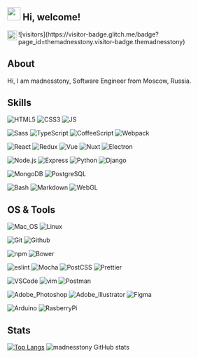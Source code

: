 <h2><img src="https://emojis.slackmojis.com/emojis/images/1588315024/8823/hyperkitty.gif?1588315024" width="30" /> Hi, welcome! </h2>

<a href="https://open.spotify.com/user/4uhibj284xvksti7q1x8zmhak?si=rEKNqogvSHuT5bo0Zf6Ing">
  <img align="left" alt="Spotify" width="22px" src="https://raw.githubusercontent.com/peterthehan/peterthehan/master/assets/spotify.svg" />
</a>
![visitors](https://visitor-badge.glitch.me/badge?page_id=themadnesstony.visitor-badge.themadnesstony)

## About
Hi, I am madnesstony, Software Engineer from Moscow, Russia.


## Skills

![HTML5](https://img.shields.io/badge/-HTML-E35026?logo=html5&style=for-the-badge&logoColor=white)
![CSS3](https://img.shields.io/badge/-Css-1572B6?logo=css3&style=for-the-badge&logoColor=white)
![JS](https://img.shields.io/badge/-JavaScript-F7DF1E?logo=javascript&style=for-the-badge&logoColor=black)

![Sass](https://img.shields.io/badge/-Sass-CC6699?logo=sass&style=for-the-badge&logoColor=white)
![TypeScript](https://img.shields.io/badge/-TypeScript-3178C6?logo=typescript&style=for-the-badge&logoColor=white)
![CoffeeScript](https://img.shields.io/badge/-CoffeeScript-2F2625?logo=coffeescript&style=for-the-badge&logoColor=white)
![Webpack](https://img.shields.io/badge/-Webpack-8DD6F9?logo=webpack&style=for-the-badge&logoColor=black)

![React](https://img.shields.io/badge/-React-61DAFB?logo=react&style=for-the-badge&logoColor=black)
![Redux](https://img.shields.io/badge/-Redux-764ABC?logo=redux&style=for-the-badge&logoColor=white)
![Vue](https://img.shields.io/badge/-Vue-4FC08D?logo=vue.js&style=for-the-badge&logoColor=white)
![Nuxt](https://img.shields.io/badge/-Nuxt-00C58E?logo=nuxt.js&style=for-the-badge&logoColor=white)
![Electron](https://img.shields.io/badge/-Electron-47848F?logo=electron&style=for-the-badge&logoColor=white)

![Node.js](https://img.shields.io/badge/-Node-339933?logo=node.js&style=for-the-badge&logoColor=white)
![Express](https://img.shields.io/badge/-Express-000000?logo=express&style=for-the-badge&logoColor=white)
![Python](https://img.shields.io/badge/-Python-3776AB?logo=python&style=for-the-badge&logoColor=white)
![Django](https://img.shields.io/badge/-Django-092E20?logo=django&style=for-the-badge&logoColor=white)

![MongoDB](https://img.shields.io/badge/-MongoDB-47A248?logo=mongodb&style=for-the-badge&logoColor=white)
![PostgreSQL](https://img.shields.io/badge/-PostgreSQL-336791?logo=postgresql&style=for-the-badge&logoColor=white)

![Bash](https://img.shields.io/badge/-Bash-4EAA25?logo=gnu%20bash&style=for-the-badge&logoColor=white)
![Markdown](https://img.shields.io/badge/-Markdown-000000?logo=markdown&style=for-the-badge&logoColor=white)
![WebGL](https://img.shields.io/badge/-WebGL-990000?logo=webgl&style=for-the-badge&logoColor=white)

## OS & Tools

![Mac_OS](https://img.shields.io/badge/-Mac_OS-999999?logo=Apple&style=for-the-badge&logoColor=white)
![Linux](https://img.shields.io/badge/-Linux-FCC624?logo=Linux&style=for-the-badge&logoColor=black)

![Git](https://img.shields.io/badge/-Git-F05032?logo=Git&style=for-the-badge&logoColor=white)
![Github](https://img.shields.io/badge/-Github-181717?logo=Github&style=for-the-badge&logoColor=white)

![npm](https://img.shields.io/badge/-npm-CB3837?logo=npm&style=for-the-badge&logoColor=white)
![Bower](https://img.shields.io/badge/-bower-EF5734?logo=bower&style=for-the-badge&logoColor=white)

![eslint](https://img.shields.io/badge/-eslint-4B32C3?logo=eslint&style=for-the-badge&logoColor=white)
![Mocha](https://img.shields.io/badge/-Mocha-8D6748?logo=mocha&style=for-the-badge&logoColor=white)
![PostCSS](https://img.shields.io/badge/-PostCSS-DD3A0A?logo=postcss&style=for-the-badge&logoColor=white)
![Prettier](https://img.shields.io/badge/-Prettier-F7B93E?logo=prettier&style=for-the-badge&logoColor=black)

![VSCode](https://img.shields.io/badge/-VSCode-0379CB?logo=Visual%20Studio%20Code&style=for-the-badge&logoColor=white)
![vim](https://img.shields.io/badge/-vim-019733?logo=Vim&style=for-the-badge&logoColor=white)
![Postman](https://img.shields.io/badge/-Postman-FF6C37?logo=postman&style=for-the-badge&logoColor=white)

![Adobe_Photoshop](https://img.shields.io/badge/-Photoshop-31A8FF?logo=adobe%20photoshop&style=for-the-badge&logoColor=white)
![Adobe_Illustrator](https://img.shields.io/badge/-Illustrator-FF9A00?logo=adobe%20illustrator&style=for-the-badge&logoColor=white)
![Figma](https://img.shields.io/badge/-Figma-F24E1E?logo=figma&style=for-the-badge&logoColor=white)

![Arduino](https://img.shields.io/badge/-Arduino-00979D?logo=arduino&style=for-the-badge&logoColor=white)
![RasberryPi](https://img.shields.io/badge/-Raspberry%20Pi-C51A4A?logo=raspberry%20pi&style=for-the-badge&logoColor=white)

## Stats

[![Top Langs](https://github-readme-stats.vercel.app/api/top-langs/?username=themadnesstony&layout=compact&theme=onedark)](https://github.com/themadnesstony)
![madnesstony GitHub stats](https://github-readme-stats.vercel.app/api?username=themadnesstony&show_icons=true&theme=onedark)

